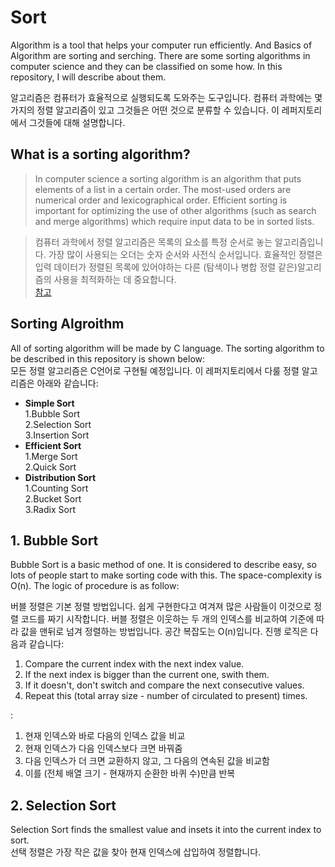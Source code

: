 # Sort
Algorithm is a tool that helps your computer run efficiently. And Basics of Algorithm are sorting and serching. There are some sorting algorithms in computer science and they can be classified on some how. In this repository, I will describe about them.

알고리즘은 컴퓨터가 효율적으로 실행되도록 도와주는 도구입니다. 컴퓨터 과학에는 몇 가지의 정렬 알고리즘이 있고 그것들은 어떤 것으로 분류할 수 있습니다. 이 레퍼지토리에서 그것들에 대해 설명합니다.  

## What is a sorting algorithm?  
>In computer science a sorting algorithm is an algorithm that puts elements of a list in a certain order. The most-used orders are numerical order and lexicographical order. Efficient sorting is important for optimizing the use of other algorithms (such as search and merge algorithms) which require input data to be in sorted lists.  

>컴퓨터 과학에서 정렬 알고리즘은 목록의 요소를 특정 순서로 놓는 알고리즘입니다. 가장 많이 사용되는 오더는 숫자 순서와 사전식 순서입니다. 효율적인 정렬은 입력 데이터가 정렬된 목록에 있어야하는 다른 (탐색이나 병합 정렬 같은)알고리즘의 사용을 최적화하는 데 중요합니다.  
[참고](https://en.wikipedia.org/wiki/Sorting_algorithm "wikipeida::Sorting Algorithm")

## Sorting Algroithm
All of sorting algorithm will be made by C language. The sorting algorithm to be described in this repository is shown below:  
모든 정렬 알고리즘은 C언어로 구현될 예정입니다. 이 레퍼지토리에서 다룰 정렬 알고리즘은 아래와 같습니다:  
* __Simple Sort__  
  1.Bubble Sort  
  2.Selection Sort  
  3.Insertion Sort  
* __Efficient Sort__  
  1.Merge Sort  
  2.Quick Sort  
* __Distribution Sort__  
  1.Counting Sort  
  2.Bucket Sort  
  3.Radix Sort  

## 1. Bubble Sort
Bubble Sort is a basic method of one. It is considered to describe easy, so lots of people start to make sorting code with this. The space-complexity is O(n). The logic of procedure is as follow:

버블 정렬은 기본 정렬 방법입니다. 쉽게 구현한다고 여겨져 많은 사람들이 이것으로 정렬 코드를 짜기 시작합니다. 버블 정렬은 이웃하는 두 개의 인덱스를 비교하여 기준에 따라 값을 맨뒤로 넘겨 정렬하는 방법입니다. 공간 복잡도는 O(n)입니다. 진행 로직은 다음과 같습니다:

1. Compare the current index with the next index value.
2. If the next index is bigger than the current one, swith them.
3. If it doesn't, don't switch and compare the next consecutive values.
4. Repeat this (total array size - number of circulated to present) times.  

:
1. 현재 인덱스와 바로 다음의 인덱스 값을 비교
2. 현재 인덱스가 다음 인덱스보다 크면 바꿔줌
3. 다음 인덱스가 더 크면 교환하지 않고, 그 다음의 연속된 값을 비교함
4. 이를 (전체 배열 크기 - 현재까지 순환한 바퀴 수)만큼 반복

## 2. Selection Sort
Selection Sort finds the smallest value and insets it into the current index to sort.  
선택 정렬은 가장 작은 값을 찾아 현재 인덱스에 삽입하여 정렬합니다. 
